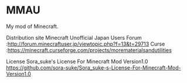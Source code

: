 ﻿# MMAU
My mod of Minecraft.

Distribution site
Minecraft Unofficial Japan Users Forum :http://forum.minecraftuser.jp/viewtopic.php?f=13&t=29713
Curse :https://minecraft.curseforge.com/projects/morematerialsandutilities

License
﻿Sora_suke's License For Minecraft Mod Version1.0
https://github.com/sora-suke/Sora_suke-s-License-For-Minecraft-Mod-Version1.0
